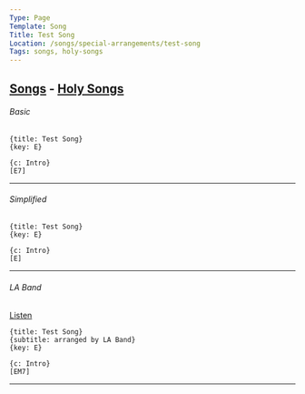 ```yaml
---
Type: Page
Template: Song
Title: Test Song
Location: /songs/special-arrangements/test-song
Tags: songs, holy-songs
---
```


## [Songs](/songs) - [Holy Songs](/songs/holy-songs)

###### Basic

```chordpro
{title: Test Song}
{key: E}

{c: Intro}
[E7]
```
<hr>

###### Simplified

```chordpro
{title: Test Song}
{key: E}

{c: Intro}
[E]
```
<hr>

###### LA Band

[Listen](https://www.youtube.com/watch?v=UkcH5aXRWlo)

```chordpro
{title: Test Song}
{subtitle: arranged by LA Band}
{key: E}

{c: Intro}
[EM7]
```
<hr>
